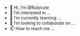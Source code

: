 - 👋 Hi, I’m @Rulycute
- 👀 I’m interested in ...
- 🌱 I’m currently learning ...
- 💞️ I’m looking to collaborate on ...
- 📫 How to reach me ...

<!---
Rulycute/Rulycute is a ✨ special ✨ repository because its `README.md` (this file) appears on your GitHub profile.
You can click the Preview link to take a look at your changes.
--->
